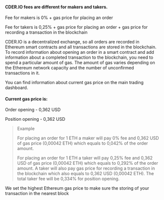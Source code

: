 #### CDER.IO fees are different for makers and takers.

Fee for makers is 0% + gas price for placing an order

Fee for takers is 0,25% + gas price for placing an order + gas price for recording a transaction in the blockchain

CDER.IO is a decentralized exchange, so all orders are recorded in Ethereum smart contracts and all transactions are stored in the blockchain. To record information about opening an order in a smart contract and add information about a completed transaction to the blockchain, you need to spend a particular amount of gas. The amount of gas varies depending on the Ethereum network capacity and the number of unconfirmed transactions in it.

You can find information about current gas price on the main trading dashboard.

#### Current gas price is:

Order opening - 0,362 USD

Position opening - 0,362 USD

> Example
> 
> For placing an order for 1 ETH a maker will pay 0% fee and 0,362 USD of gas price (0,00042 ETH) which equals to 0,042% of the order amount.
> 
> For placing an order for 1 ETH a taker will pay 0,25% fee and 0,362 USD of gas price (0,00042 ETH) which equals to 0,292% of the order amount. A taker will also pay gas price for recording a transaction in the blockchain which also equals to 0,362 USD (0,00042 ETH). The total taker fee will be 0,334% for position opening.

We set the highest Ethereum gas price to make sure the storing of your transaction in the nearest block 

